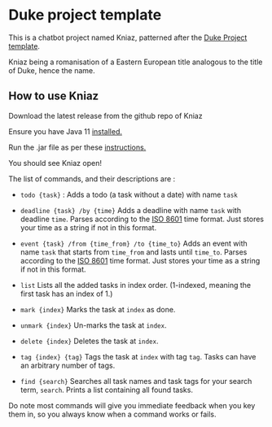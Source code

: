 # Duke project template

This is a chatbot project named Kniaz, patterned after the [Duke Project template](https://github.com/se-edu/duke).

Kniaz being a romanisation of a Eastern European title analogous to the title of Duke, hence the name.

## How to use Kniaz

Download the latest release from the github repo of Kniaz

Ensure you have Java 11 [installed.](https://www.oracle.com/sg/java/technologies/javase/jdk11-archive-downloads.html)

Run the .jar file as per these [instructions.](https://docs.oracle.com/javase/tutorial/deployment/jar/run.html)

You should see Kniaz open!

The list of commands, and their descriptions are :

* `todo {task}` : Adds a todo (a task without a date) with name `task`

* `deadline {task} /by {time}` Adds a deadline with name  `task` with deadline `time`.
Parses according to the [ISO 8601](https://en.wikipedia.org/wiki/ISO_8601) time format. 
Just stores your time as a string if not in this format.

* `event {task} /from {time_from} /to {time_to}` Adds an event with name `task` that starts from `time_from` and lasts until `time_to`.
  Parses according to the [ISO 8601](https://en.wikipedia.org/wiki/ISO_8601) time format.
  Just stores your time as a string if not in this format.
* `list` Lists all the added tasks in index order. (1-indexed, meaning the first task has an index of 1.)
* `mark {index}` Marks the task at `index` as done.
* `unmark {index}` Un-marks the task at `index`.
* `delete {index}` Deletes the task at `index`.
* `tag {index} {tag}` Tags the task at `index` with tag `tag`. Tasks can have an arbitrary number of tags.
* `find {search}` Searches all task names and task tags for your search term, `search`. Prints a list containing all found tasks.

Do note most commands will give you immediate feedback when you key them in, so you always know when a command works or fails.